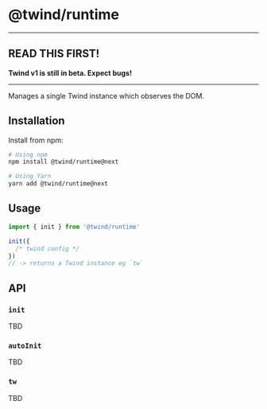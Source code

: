 # @twind/runtime

---

## READ THIS FIRST!

**Twind v1 is still in beta. Expect bugs!**

---

Manages a single Twind instance which observes the DOM.

## Installation

Install from npm:

```sh
# Using npm
npm install @twind/runtime@next

# Using Yarn
yarn add @twind/runtime@next
```

## Usage

```js
import { init } from '@twind/runtime'

init({
  /* twind config */
})
// -> returns a Twind instance eg `tw`
```

## API

### `init`

TBD

### `autoInit`

TBD

### `tw`

TBD
